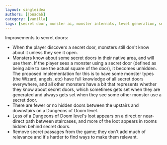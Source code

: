```yaml
---
layout: singleidea
authors: [jonadab]
category: [vanilla]
tags: [secret door, monster ai, monster internals, level generation, secret passage]
---
```

Improvements to secret doors:
* When the player discovers a secret door, monsters still don't know about it unless they see it open.
* Monsters know about some secret doors in their native area, and will use them. If the player sees a monster using a secret door (defined as being able to see the actual square of the door), it becomes unhidden. The proposed implementation for this is to have some monster types (the Wizard, angels, etc) have full knowledge of all secret doors everywhere, and all other monsters have a bit that represents whether they know about secret doors, which sometimes gets set when they are generated and always gets set when they see some other monster use a secret door.
* There are fewer or no hidden doors between the upstairs and downstairs on a Dungeons of Doom level.
* Less of a Dungeons of Doom level's loot appears on a direct or near-direct path between staircases, and more of the loot appears in rooms hidden behind secret doors.
* Remove secret passages from the game; they don't add much of relevance and it's harder to find ways to make them relevant.
